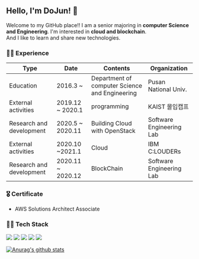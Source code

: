 ## Hello, I'm DoJun! 👋     
Welcome to my GitHub place!! I am a senior majoring in **computer Science and Engineering**. I'm interested in **cloud and blockchain**.   
And I like to learn and share new technologies.    

### 🚶‍♂ Experience

|Type|Date|Contents|Organization|
|---|---|---|---|
|Education|2016.3 ~ |Department of computer Science and Engineering|Pusan National Univ.|
|External activities|2019.12 ~ 2020.1|programming|KAIST 몰입캡프|
|Research and development|2020.5 ~ 2020.11|Building Cloud with OpenStack|Software Engineering Lab|
|External activities|2020.10 ~2021.1|Cloud|IBM C:LOUDERs|
|Research and development|2020.11 ~ 2020.12|BlockChain|Software Engineering Lab|     

### 🎖 Certificate
+ AWS Solutions Architect Associate

### 👨‍💻 Tech Stack 
<img src="https://img.shields.io/badge/%20-C%2B%2B-white"/></a>
<img src="https://img.shields.io/badge/%20-Python-red"/></a>
<img src="https://img.shields.io/badge/%20-Django-yellow"/></a>
<img src="https://img.shields.io/badge/%20-Openstack-blue"/></a>
<img src="https://img.shields.io/badge/%20-Hyperledger%20Fabric-lightgrey"/></a>     

[![Anurag's github stats](https://github-readme-stats.vercel.app/api?username=DoJun-Park)](https://github.com/anuraghazra/github-readme-stats)
